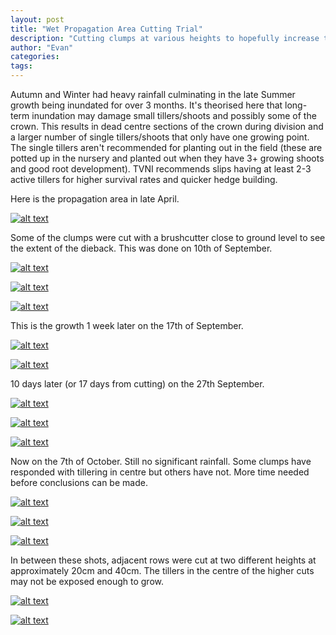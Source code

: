 ```yaml
---
layout: post
title: "Wet Propagation Area Cutting Trial"
description: "Cutting clumps at various heights to hopefully increase tillering after long-term inundation"
author: "Evan"
categories: 
tags: 
---
```

Autumn and Winter had heavy rainfall culminating in the late Summer growth being inundated for over 3 months. It's theorised here that long-term inundation may damage small tillers/shoots and possibly some of the crown. This results in dead centre sections of the crown during division and a larger number of single tillers/shoots that only have one growing point. The single tillers aren't recommended for planting out in the field (these are potted up in the nursery and planted out when they have 3+ growing shoots and good root development). TVNI recommends slips having at least 2-3 active tillers for higher survival rates and quicker hedge building.

Here is the propagation area in late April.

[![alt text](https://i.imgur.com/5wlWN1cl.jpg "Inundated")](https://i.imgur.com/5wlWN1c.jpg)

Some of the clumps were cut with a brushcutter close to ground level to see the extent of the dieback. This was done on 10th of September.

[![alt text](https://i.imgur.com/pqlltwRl.jpg "Fresh cut")](https://i.imgur.com/pqlltwR.jpg)

[![alt text](https://i.imgur.com/CtCTzyql.jpg "Fresh cut")](https://i.imgur.com/CtCTzyq.jpg)

[![alt text](https://i.imgur.com/eE3vKyal.jpg "Fresh cut")](https://i.imgur.com/eE3vKya.jpg)

This is the growth 1 week later on the 17th of September.

[![alt text](https://i.imgur.com/r7OXP1bl.jpg "Cut")](https://i.imgur.com/r7OXP1b.jpg)

[![alt text](https://i.imgur.com/a1Ab58tl.jpg "Cut")](https://i.imgur.com/a1Ab58t.jpg)

10 days later (or 17 days from cutting) on the 27th September.

[![alt text](https://i.imgur.com/JzSEWmul.jpg "Cut")](https://i.imgur.com/JzSEWmu.jpg)

[![alt text](https://i.imgur.com/PQriam7l.jpg "Cut")](https://i.imgur.com/PQriam7.jpg)

[![alt text](https://i.imgur.com/xZDhInbl.jpg "Cut")](https://i.imgur.com/xZDhInb.jpg)

Now on the 7th of October. Still no significant rainfall. Some clumps have responded with tillering in centre but others have not. More time needed before conclusions can be made.

[![alt text](https://i.imgur.com/515niiNl.jpg "Cut")](https://i.imgur.com/515niiN.jpg)

[![alt text](https://i.imgur.com/UE5meJJl.jpg "Cut")](https://i.imgur.com/UE5meJJ.jpg)

[![alt text](https://i.imgur.com/kf8m00cl.jpg "Cut")](https://i.imgur.com/kf8m00c.jpg)

In between these shots, adjacent rows were cut at two different heights at approximately 20cm and 40cm. The tillers in the centre of the higher cuts may not be exposed enough to grow.

[![alt text](https://i.imgur.com/cKPCs49l.jpg "Cut")](https://i.imgur.com/cKPCs49.jpg)

[![alt text](https://i.imgur.com/x7Atbf2l.jpg "Cut")](https://i.imgur.com/x7Atbf2.jpg)




